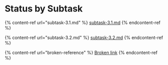 # Status by Subtask

{% content-ref url="subtask-3.1.md" %}
[subtask-3.1.md](subtask-3.1.md)
{% endcontent-ref %}

{% content-ref url="subtask-3.2.md" %}
[subtask-3.2.md](subtask-3.2.md)
{% endcontent-ref %}

{% content-ref url="broken-reference" %}
[Broken link](broken-reference)
{% endcontent-ref %}
